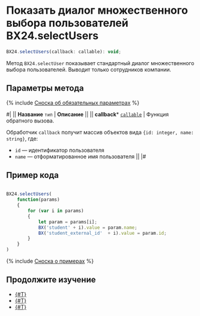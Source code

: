 # Показать диалог множественного выбора пользователей BX24.selectUsers

```js
BX24.selectUsers(callback: callable): void;
```

Метод `BX24.selectUser` показывает стандартный диалог множественного выбора пользователей. Выводит только сотрудников компании.

## Параметры метода

{% include [Сноска об обязательных параметрах](../../../_includes/required.md) %}

#|
|| **Название**
`тип` | **Описание** ||
|| **callback***
[`callable`](../../data-types.md) | Функция обратного вызова.

Обработчик `callback` получит массив объектов вида `{id: integer, name: string}`, где: 
- `id` — идентификатор пользователя
- `name` — отформатированное имя пользователя ||
|#

## Пример кода

```js

BX24.selectUsers(
    function(params)
    {
        for (var i in params)
        {
            let param = params[i];
            BX('student' + i).value = param.name;
            BX('student_external_id'  + i).value = param.id;
        }
    }
)
```

{% include [Сноска о примерах](../../../_includes/examples.md) %}

## Продолжите изучение

- [{#T}](./bx24-select-user.md)
- [{#T}](./bx24-select-access.md)
- [{#T}](./bx24-select-crm.md)